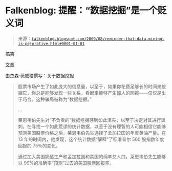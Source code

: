 <!--yml

category: 未分类

日期：2024-05-12 21:52:03

-->

# Falkenblog: 提醒：“数据挖掘”是一个贬义词

> 来源：[`falkenblog.blogspot.com/2009/08/reminder-that-data-mining-is-pejorative.html#0001-01-01`](http://falkenblog.blogspot.com/2009/08/reminder-that-data-mining-is-pejorative.html#0001-01-01)

搞笑

[文章](http://finance.yahoo.com/news/Data-Mining-Isnt-a-Good-Bet-wallstreet-3231367527.html?x=0&.v=1)

由杰森·茨威格撰写：关于数据挖掘

> 股票市场产生了如此庞大的信息量，以至于，如果你花费足够长的时间来挖掘它，你总是能够发现一些关系，看起来能够产生惊人的回报——仅仅是出于巧合。这种骗局被称为“数据挖掘。”
> 
> ...
> 
> 莱恩韦伯先生对“不负责的”数据挖掘感到如此沮丧，以至于决定对其进行讽刺。在寻找一个如此荒谬的统计数据，以至于没有理智的人可能相信它能够预测美国股票价格之后，莱恩韦伯先生选择了孟加拉国的年度黄油产量。在 13 年的时间内，他发现，这个统计数据“解释”了标准普尔 500 股指数年度回报的 75％的变化。
> 
> 通过加入美国奶酪生产和孟加拉国和美国的绵羊总人口，莱恩韦伯先生能够以 99%的准确率“预测”过去的美国股票回报率。
